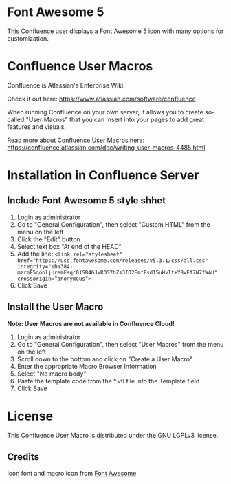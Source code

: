 # Font Awesome 5 #
This Confluence user displays a Font Awesome 5 icon with many options for customization.

# Confluence User Macros #
Confluence is Atlassian's Enterprise Wiki.

Check it out here: https://www.atlassian.com/software/confluence

When running Confluence on your own server, it allows you to create so-called "User Macros" that you can insert into your pages to add great features and visuals.

Read more about Confluence User Macros here:
https://confluence.atlassian.com/doc/writing-user-macros-4485.html

# Installation in Confluence Server #
## Include Font Awesome 5 style shhet ##

1. Login as administrator
1. Go to "General Configuration", then select "Custom HTML" from the menu on the left
1. Click the "Edit" button
1. Select text box "At end of the HEAD"
1. Add the line: `<link rel="stylesheet" href="https://use.fontawesome.com/releases/v5.3.1/css/all.css" integrity="sha384-mzrmE5qonljUremFsqc01SB46JvROS7bZs3IO2EmfFsd15uHvIt+Y8vEf7N7fWAU" crossorigin="anonymous">`
1. Click Save

## Install the User Macro ##
**Note: User Macros are not available in Confluence Cloud!**

1. Login as administrator
1. Go to "General Configuration", then select "User Macros" from the menu on the left
1. Scroll down to the bottom and click on "Create a User Macro"
1. Enter the appropriate Macro Browser Information
1. Select "No macro body"
1. Paste the template code from the *.vtl file into the Template field
1. Click Save

# License #
This Confluence User Macro is distributed under the GNU LGPLv3 license.

## Credits
Icon font and macro icon from [Font Awesome](https://fontawesome.com/)
